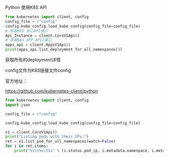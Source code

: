 Python 使用K8S API



```python
from kubernetes import client, config
config_file = r"config"
config.kube_config.load_kube_config(config_file=config_file)
# 获取K8S 核心API接口
Api_Instance = client.CoreV1Api()
# 获取K8S APP APIJ接口
apps_api = client.AppsV1Api()
print(apps_api.list_deployment_for_all_namespaces())
```

获取所有的deployment详情

config文件为K8S链接文件config



官方地址：

https://github.com/kubernetes-client/python



```python
from kubernetes import client, config
import json

config_file = r"config"

config.kube_config.load_kube_config(config_file=config_file)

v1 = client.CoreV1Api()
print("Listing pods with their IPs:")
ret = v1.list_pod_for_all_namespaces(watch=False)
for i in ret.items:
    print("%s\t%s\t%s" % (i.status.pod_ip, i.metadata.namespace, i.metadata.name))
```

